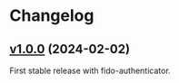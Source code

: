 # Changelog

## [v1.0.0][] (2024-02-02)

[v1.0.0]: https://github.com/Nitrokey/nitrokey-passkey-firmware/releases/tag/v1.0.0

First stable release with fido-authenticator.
